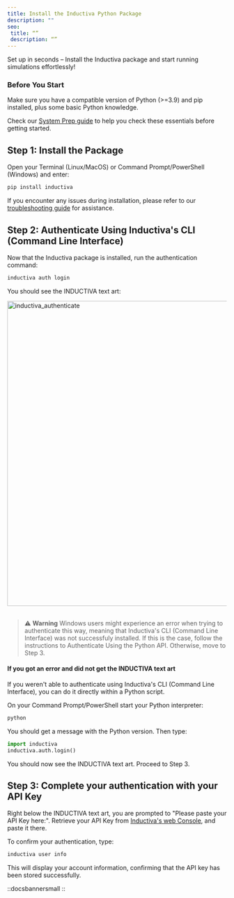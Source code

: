 ```yaml
---
title: Install the Inductiva Python Package
description: ""
seo:
 title: “”
 description: “”
---
```


Set up in seconds – Install the Inductiva package and start running simulations effortlessly!

### Before You Start

Make sure you have a compatible version of Python (>=3.9) and pip installed, plus some basic Python knowledge.

Check our <a href="/guides/systemrequirements">System Prep guide</a> to help you check these essentials before getting started.

<!-- Check our <a href="https://docs.inductiva.ai/en/latest/preinstallation/system/system-requirements.html#">System Prep guide</a> to help you check these essentials before getting started.   -->

## Step 1: Install the Package

Open your Terminal (Linux/MacOS) or Command Prompt/PowerShell (Windows) and enter:

```python
pip install inductiva
```

If you encounter any issues during installation, please refer to our [troubleshooting guide](/guides/get-started/troubleshooting) for assistance.

## Step 2: Authenticate Using Inductiva's CLI (Command Line Interface)

Now that the Inductiva package is installed, run the authentication command:

```python
inductiva auth login
```

You should see the INDUCTIVA text art:
<div align="left">
    <img src="how-it-works/inductiva_authenticate.png" alt="inductiva_authenticate" width="700">
</div>
<br>

> ⚠️ **Warning**
> Windows users might experience an error when trying to authenticate this way, meaning that Inductiva's CLI (Command Line Interface) was not successfuly installed.
> If this is the case, follow the instructions to Authenticate Using the Python API. Otherwise, move to Step 3.

#### If you got an error and did not get the INDUCTIVA text art

If you weren't able to authenticate using Inductiva's CLI (Command Line Interface), you can do it directly within a Python script.

On your Command Prompt/PowerShell start your Python interpreter:

```python
python
```

You should get a message with the Python version.
Then type:

```python
import inductiva
inductiva.auth.login()
```

You should now see the INDUCTIVA text art. Proceed to Step 3.

## Step 3: Complete your authentication with your API Key

Right below the INDUCTIVA text art, you are prompted to "Please paste your API Key here:".
Retrieve your API Key from [Inductiva's web Console](https://console.inductiva.ai/account/profile), and paste it there.

To confirm your authentication, type:

```python
inductiva user info
```

This will display your account information, confirming that the API key has been stored successfully.

::docsbannersmall
::


